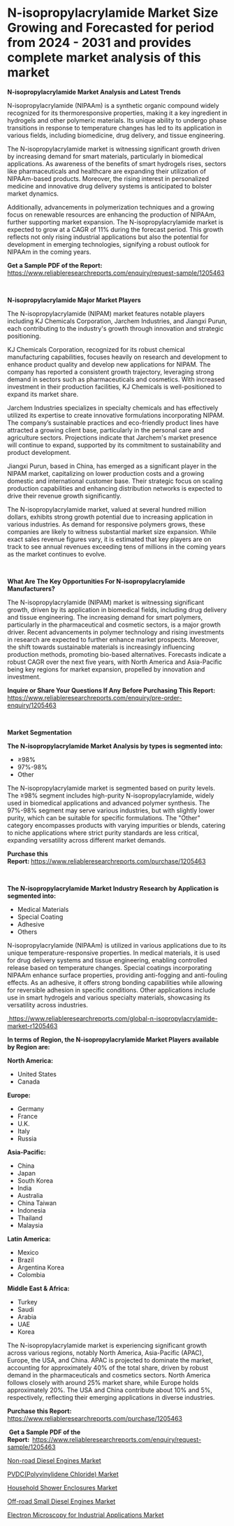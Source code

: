 <p><h1>N-isopropylacrylamide Market Size Growing and Forecasted for period from 2024 - 2031 and provides complete market analysis of this market</h1></p><p><strong>N-isopropylacrylamide Market Analysis and Latest Trends</strong></p>
<p><p>N-isopropylacrylamide (NIPAAm) is a synthetic organic compound widely recognized for its thermoresponsive properties, making it a key ingredient in hydrogels and other polymeric materials. Its unique ability to undergo phase transitions in response to temperature changes has led to its application in various fields, including biomedicine, drug delivery, and tissue engineering.</p><p>The N-isopropylacrylamide market is witnessing significant growth driven by increasing demand for smart materials, particularly in biomedical applications. As awareness of the benefits of smart hydrogels rises, sectors like pharmaceuticals and healthcare are expanding their utilization of NIPAAm-based products. Moreover, the rising interest in personalized medicine and innovative drug delivery systems is anticipated to bolster market dynamics.</p><p>Additionally, advancements in polymerization techniques and a growing focus on renewable resources are enhancing the production of NIPAAm, further supporting market expansion. The N-isopropylacrylamide market is expected to grow at a CAGR of 11% during the forecast period. This growth reflects not only rising industrial applications but also the potential for development in emerging technologies, signifying a robust outlook for NIPAAm in the coming years.</p></p>
<p><strong>Get a Sample PDF of the Report:&nbsp;</strong> <a href="https://www.reliableresearchreports.com/enquiry/request-sample/1205463?utm_campaign=9&utm_medium=2&utm_source=Github&utm_content=ia&utm_term=31122024&utm_id=n-isopropylacrylamide">https://www.reliableresearchreports.com/enquiry/request-sample/1205463</a></p>
<p>&nbsp;</p>
<p><strong>N-isopropylacrylamide Major Market Players</strong></p>
<p><p>The N-isopropylacrylamide (NIPAM) market features notable players including KJ Chemicals Corporation, Jarchem Industries, and Jiangxi Purun, each contributing to the industry's growth through innovation and strategic positioning.</p><p>KJ Chemicals Corporation, recognized for its robust chemical manufacturing capabilities, focuses heavily on research and development to enhance product quality and develop new applications for NIPAM. The company has reported a consistent growth trajectory, leveraging strong demand in sectors such as pharmaceuticals and cosmetics. With increased investment in their production facilities, KJ Chemicals is well-positioned to expand its market share.</p><p>Jarchem Industries specializes in specialty chemicals and has effectively utilized its expertise to create innovative formulations incorporating NIPAM. The company’s sustainable practices and eco-friendly product lines have attracted a growing client base, particularly in the personal care and agriculture sectors. Projections indicate that Jarchem's market presence will continue to expand, supported by its commitment to sustainability and product development.</p><p>Jiangxi Purun, based in China, has emerged as a significant player in the NIPAM market, capitalizing on lower production costs and a growing domestic and international customer base. Their strategic focus on scaling production capabilities and enhancing distribution networks is expected to drive their revenue growth significantly.</p><p>The N-isopropylacrylamide market, valued at several hundred million dollars, exhibits strong growth potential due to increasing application in various industries. As demand for responsive polymers grows, these companies are likely to witness substantial market size expansion. While exact sales revenue figures vary, it is estimated that key players are on track to see annual revenues exceeding tens of millions in the coming years as the market continues to evolve.</p></p>
<p>&nbsp;</p>
<p><strong>What Are The Key Opportunities For N-isopropylacrylamide Manufacturers?</strong></p>
<p><p>The N-isopropylacrylamide (NIPAM) market is witnessing significant growth, driven by its application in biomedical fields, including drug delivery and tissue engineering. The increasing demand for smart polymers, particularly in the pharmaceutical and cosmetic sectors, is a major growth driver. Recent advancements in polymer technology and rising investments in research are expected to further enhance market prospects. Moreover, the shift towards sustainable materials is increasingly influencing production methods, promoting bio-based alternatives. Forecasts indicate a robust CAGR over the next five years, with North America and Asia-Pacific being key regions for market expansion, propelled by innovation and investment.</p></p>
<p><strong>Inquire or Share Your Questions If Any Before Purchasing This Report:</strong> <a href="https://www.reliableresearchreports.com/enquiry/pre-order-enquiry/1205463?utm_campaign=9&utm_medium=2&utm_source=Github&utm_content=ia&utm_term=31122024&utm_id=n-isopropylacrylamide">https://www.reliableresearchreports.com/enquiry/pre-order-enquiry/1205463</a></p>
<p>&nbsp;</p>
<p><strong>Market Segmentation</strong></p>
<p><strong>The N-isopropylacrylamide Market Analysis by types is segmented into:</strong></p>
<p><ul><li>≥98%</li><li>97%-98%</li><li>Other</li></ul></p>
<p><p>The N-isopropylacrylamide market is segmented based on purity levels. The ≥98% segment includes high-purity N-isopropylacrylamide, widely used in biomedical applications and advanced polymer synthesis. The 97%-98% segment may serve various industries, but with slightly lower purity, which can be suitable for specific formulations. The "Other" category encompasses products with varying impurities or blends, catering to niche applications where strict purity standards are less critical, expanding versatility across different market demands.</p></p>
<p><strong>Purchase this Report:&nbsp;</strong><a href="https://www.reliableresearchreports.com/purchase/1205463?utm_campaign=9&utm_medium=2&utm_source=Github&utm_content=ia&utm_term=31122024&utm_id=n-isopropylacrylamide">https://www.reliableresearchreports.com/purchase/1205463</a></p>
<p>&nbsp;</p>
<p><strong>The N-isopropylacrylamide Market Industry Research by Application is segmented into:</strong></p>
<p><ul><li>Medical Materials</li><li>Special Coating</li><li>Adhesive</li><li>Others</li></ul></p>
<p><p>N-isopropylacrylamide (NIPAAm) is utilized in various applications due to its unique temperature-responsive properties. In medical materials, it is used for drug delivery systems and tissue engineering, enabling controlled release based on temperature changes. Special coatings incorporating NIPAAm enhance surface properties, providing anti-fogging and anti-fouling effects. As an adhesive, it offers strong bonding capabilities while allowing for reversible adhesion in specific conditions. Other applications include use in smart hydrogels and various specialty materials, showcasing its versatility across industries.</p></p>
<p><a href="https://www.reliableresearchreports.com/global-n-isopropylacrylamide-market-r1205463?utm_campaign=9&utm_medium=2&utm_source=Github&utm_content=ia&utm_term=31122024&utm_id=n-isopropylacrylamide">&nbsp;https://www.reliableresearchreports.com/global-n-isopropylacrylamide-market-r1205463</a></p>
<p><strong>In terms of Region, the N-isopropylacrylamide Market Players available by Region are:</strong></p>
<p>
    <p> <strong> North America: </strong>
        <ul>
            <li>United States</li>
            <li>Canada</li>
        </ul>
        </p> 
    <p> <strong> Europe: </strong>
        <ul>
            <li>Germany</li>
            <li>France</li>
            <li>U.K.</li>
            <li>Italy</li>
            <li>Russia</li>
        </ul>
        </p> 
    <p> <strong> Asia-Pacific: </strong>
        <ul>
            <li>China</li>
            <li>Japan</li>
            <li>South Korea</li>
            <li>India</li>
            <li>Australia</li>
            <li>China Taiwan</li>
            <li>Indonesia</li>
            <li>Thailand</li>
            <li>Malaysia</li>
        </ul>
        </p> 
    <p> <strong> Latin America: </strong>
        <ul>
            <li>Mexico</li>
            <li>Brazil</li>
            <li>Argentina Korea</li>
            <li>Colombia</li>
        </ul>
        </p> 
    <p> <strong> Middle East & Africa: </strong>
        <ul>
            <li>Turkey</li>
            <li>Saudi</li>
            <li>Arabia</li>
            <li>UAE</li>
            <li>Korea</li>
        </ul>
    </p>
    </p>
<p><p>The N-isopropylacrylamide market is experiencing significant growth across various regions, notably North America, Asia-Pacific (APAC), Europe, the USA, and China. APAC is projected to dominate the market, accounting for approximately 40% of the total share, driven by robust demand in the pharmaceuticals and cosmetics sectors. North America follows closely with around 25% market share, while Europe holds approximately 20%. The USA and China contribute about 10% and 5%, respectively, reflecting their emerging applications in diverse industries.</p></p>
<p><strong>Purchase this Report: </strong><a href="https://www.reliableresearchreports.com/purchase/1205463?utm_campaign=9&utm_medium=2&utm_source=Github&utm_content=ia&utm_term=31122024&utm_id=n-isopropylacrylamide">https://www.reliableresearchreports.com/purchase/1205463</a></p>
<p>&nbsp;<strong>Get a Sample PDF of the Report:&nbsp;&nbsp;</strong><a href="https://www.reliableresearchreports.com/enquiry/request-sample/1205463?utm_campaign=9&utm_medium=2&utm_source=Github&utm_content=ia&utm_term=31122024&utm_id=n-isopropylacrylamide">https://www.reliableresearchreports.com/enquiry/request-sample/1205463</a></p>
<p><strong></strong></p>
<p><p><a href="https://github.com/WashimHussain441/Market-Research-Report-List-1/blob/main/non-road-diesel-engines-market.md?utm_campaign=9&utm_medium=2&utm_source=Github&utm_content=ia&utm_term=31122024&utm_id=n-isopropylacrylamide">Non-road Diesel Engines Market</a></p><p><a href="https://github.com/hgf64gh/Market-Research-Report-List-1/blob/main/pvdcpolyvinylidene-chloride-market.md?utm_campaign=9&utm_medium=2&utm_source=Github&utm_content=ia&utm_term=31122024&utm_id=n-isopropylacrylamide">PVDC(Polyvinylidene Chloride) Market</a></p><p><a href="https://github.com/ulyssacrayne00231/Market-Research-Report-List-1/blob/main/household-shower-enclosures-market.md?utm_campaign=9&utm_medium=2&utm_source=Github&utm_content=ia&utm_term=31122024&utm_id=n-isopropylacrylamide">Household Shower Enclosures Market</a></p><p><a href="https://github.com/SanjidaMahmud54/Market-Research-Report-List-1/blob/main/off-road-small-diesel-engines-market.md?utm_campaign=9&utm_medium=2&utm_source=Github&utm_content=ia&utm_term=31122024&utm_id=n-isopropylacrylamide">Off-road Small Diesel Engines Market</a></p><p><a href="https://github.com/manesros8/Market-Research-Report-List-1/blob/main/electron-microscopy-for-industrial-applications-market.md?utm_campaign=9&utm_medium=2&utm_source=Github&utm_content=ia&utm_term=31122024&utm_id=n-isopropylacrylamide">Electron Microscopy for Industrial Applications Market</a></p></p>